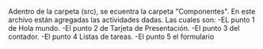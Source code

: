 Adentro de la carpeta (src), se ecuentra la carpeta "Componentes". En este archivo están agregadas las actividades dadas. Las cuales son: -EL punto 1 de Hola mundo. -El punto 2 de Tarjeta de Presentación. -El punto 3 del contador. -El punto 4 Listas de tareas. -El punto 5 el formulario
